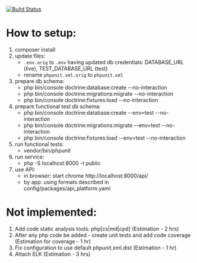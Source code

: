 [![Build Status](https://travis-ci.org/AlexTsumarov/my-hammer-hw.svg?branch=master)](https://travis-ci.org/AlexTsumarov/my-hammer-hw)
# How to setup:
1. composer install
2. update files:
   - `.env.orig` to `.env` having updated db credentials: DATABASE_URL (live), TEST_DATABASE_URL (test)
   - rename `phpunit.xml.orig` to `phpunit.xml`
3. prepare db schema: 
   - php bin/console doctrine:database:create --no-interaction
   - php bin/console doctrine:migrations:migrate --no-interaction
   - php bin/console doctrine:fixtures:load --no-interaction
4. prepare functional test db schema:
   - php bin/console doctrine:database:create --env=test --no-interaction
   - php bin/console doctrine:migrations:migrate --env=test --no-interaction
   - php bin/console doctrine:fixtures:load --env=test --no-interaction
5. run functional tests:
   - vendor/bin/phpunit
6. run service:
   - php -S localhost:8000 -t public
7. use API:
   - in browser: start chrome http://localhost:8000/api/
   - by app: using formats described in config/packages/api_platform.yaml


# Not implemented:
1. Add code static analysis tools: php[cs|md|cpd] (Estimation - 2 hrs)
2. After any php code be added - create unit tests and add code coverage (Estimation for coverage - 1 hr)
3. Fix configuration to use default phpunit.xml.dist (Estimation - 1 hr)
4. Attach ELK (Estimation - 3 hrs)
